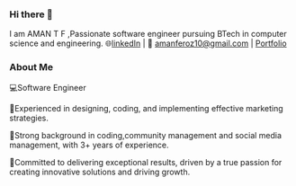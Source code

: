 ### Hi there 👋 
I am AMAN T F ,Passionate software engineer pursuing BTech in computer science and engineering.
🌐[linkedIn](https://www.linkedin.com/in/aman-tf-84b8b8210/) |
📧 amanferoz10@gmail.com |
[Portfolio](https://amanferoz.in/)
### About Me
💻Software Engineer

🚀Experienced in designing, coding, and implementing effective marketing strategies.

🚀Strong background in coding,community management and social media management, with 3+ years of experience.

🚀Committed to delivering exceptional results, driven by a true passion for creating innovative solutions and driving growth.
